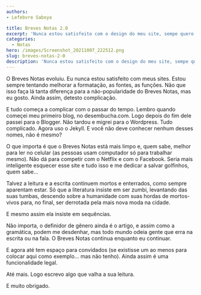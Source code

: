 ```yaml
---
authors:
- Lefebvre Saboya

title: Breves Notas 2.0
excerpt: 'Nunca estou satisfeito com o design do meu site, sempe quero mudar e não sei quando parar.'
categories:
  - Notas
hero: /images/Screenshot_20211007_222512.png
slug: breves-notas-2-0
description: 'Nunca estou satisfeito com o design do meu site, sempe quero mudar e não sei quando parar.'
---
```


O Breves Notas evoluiu. Eu nunca estou satisfeito com meus sites. Estou sempre tentando melhorar a formatação, as fontes, as funções. Não que isso faça lá tanta diferença para a não-popularidade do Breves Notas, mas eu gosto. Ainda assim, detesto complicação.

E tudo começa a complicar com o passar do tempo. Lembro quando começei meu primeiro blog, no desembucha.com. Logo depois do fim dele passei para o Blogger. Não tardou e migrei para o Wordpress. Tudo complicado. Agora uso o Jekyll. E você não deve conhecer nenhum desses nomes, não é mesmo? 

O que importa é que o Breves Notas está mais limpo e, quem sabe, melhor para ler no celular (as pessoas usam computador só para trabalhar mesmo). Não dá para competir com o Netflix e com o Facebook. Seria mais inteligente esquecer esse site e tudo isso e me dedicar a salvar golfinhos, quem sabe...

Talvez a leitura e a escrita continuem mortos e enterrados, como sempre aparentam estar. Só que a literatura insiste em ser zumbi, levantando das suas tumbas, descendo sobre a humanidade com suas hordas de mortos-vivos para, no final, ser derrotada pela mais nova moda na cidade.

E mesmo assim ela insiste em sequências. 

Não importa, o definidor de gênero ainda é o artigo, e assim como a gramática, podem me desdenhar, mas todo mundo odeia gente que erra na escrita ou na fala. O Breves Notas continua enquanto eu continuar.

E agora até tem espaço para convidados (se existisse um ao menos para colocar aqui como exemplo... mas não tenho). Ainda assim é uma funcionalidade legal.

Até mais. Logo escrevo algo que valha a sua leitura.

E muito obrigado.
